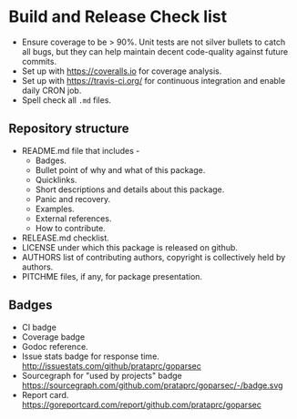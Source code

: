 Build and Release Check list
============================

* Ensure coverage to be > 90%. Unit tests are not silver bullets to catch
  all bugs, but they can help maintain decent code-quality against
  future commits.
* Set up with https://coveralls.io for coverage analysis.
* Set up with https://travis-ci.org/ for continuous integration and
  enable daily CRON job.
* Spell check all `.md` files.

Repository structure
--------------------

* README.md file that includes -
  * Badges.
  * Bullet point of why and what of this package.
  * Quicklinks.
  * Short descriptions and details about this package.
  * Panic and recovery.
  * Examples.
  * External references.
  * How to contribute.
* RELEASE.md checklist.
* LICENSE under which this package is released on github.
* AUTHORS list of contributing authors, copyright is collectively
  held by authors.
* PITCHME files, if any, for package presentation.

Badges
------

* CI badge
* Coverage badge
* Godoc reference.
* Issue stats badge for response time.
  http://issuestats.com/github/prataprc/goparsec
* Sourcegraph for "used by projects" badge
  https://sourcegraph.com/github.com/prataprc/goparsec/-/badge.svg
* Report card.
  https://goreportcard.com/report/github.com/prataprc/goparsec
